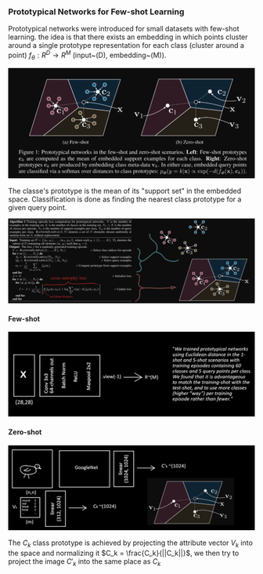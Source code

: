 ### Prototypical Networks for Few-shot Learning
Prototypical networks were introduced for small datasets with few-shot learning. the idea is that there exists an embedding in which points cluster around a single prototype representation for each class (cluster around a point) $f_{\theta}:R^D \rightarrow R^M$ (input~(D), embedding~(M)).

![PN-overview](./img/PN_overview.png)

The classe's prototype is the mean of its "support set" in the embedded space. Classification is done as finding the nearest class prototype for a given query point.

![PN-training](./img/PN_training.png)

#### Few-shot
![PN-few-shot](./img/PN_fewshow.png)

#### Zero-shot
![PN-zero-shot](./img/PN_zeroshow.png)

The $C_k$ class prototype is achieved by projecting the attribute vector $V_k$ into the space and normalizing it $C_k = \frac{C_k}{||C_k||}$, we then try to project the image $C'_k$ into the same place as $C_k$